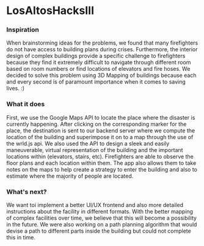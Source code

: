 # LosAltosHacksIII

### Inspiration

When brainstorming ideas for the problems, we found that many firefighters do not have access to building plans during crises. Furthermore, the interior design of complex buildings provide a specific challenge to firefighters because they find it extremely difficult to navigate through different room based on room numbers or find locations of elevators and fire hoses. We decided to solve this problem using 3D Mapping of buildings because each and every second is of paramount importance when it comes to saving lives. :)

### What it does
First, we use the Google Maps API to locate the place where the disaster is currently happening. After clicking on the corresponding marker for the place, the destination is sent to our backend server where we compute the location of the building and superimpose it on to a map through the use of the wrld.js api. We also used the API to design a sleek and easily maneuverable, virtual representation of the building and the important locations within (elevators, stairs, etc). Firefighters are able to observe the floor plans and each location within them. The app also allows them to take notes on the maps to help create a strategy to enter the building and also to estimate where the majority of people are located.

### What's next?
We want toi implement a better UI/UX frontend and also more detailed instructions about the facility in different formats. With the better mapping of complex facilities over time, we believe that this will become a possibility in the future. We were also working on a path planning algorithm that would devise a path to different parts inside the building but could not complete this in time.
